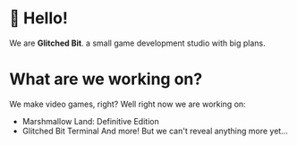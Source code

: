 # 👋 Hello!
We are **Glitched Bit**. a small game development studio with big plans.

# What are we working on?
We make video games, right?
Well right now we are working on:
- Marshmallow Land: Definitive Edition
- Glitched Bit Terminal
And more!
But we can't reveal anything more yet...
